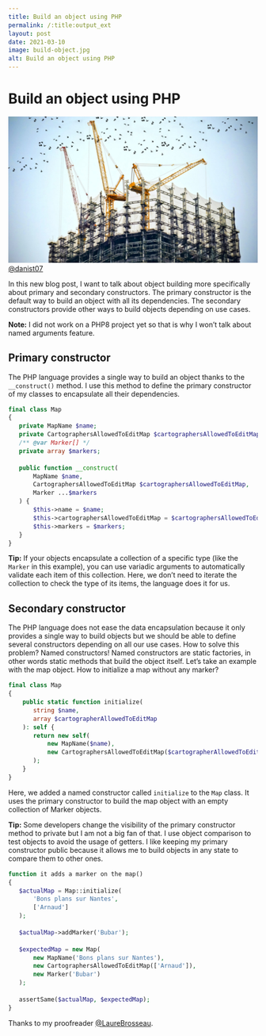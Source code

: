 ```yaml
---
title: Build an object using PHP
permalink: /:title:output_ext
layout: post
date: 2021-03-10
image: build-object.jpg
alt: Build an object using PHP
---
```


# Build an object using PHP

![Data validation](assets/img/posts/build-object.jpg)
[@danist07](https://unsplash.com/@danist07)

In this new blog post, I want to talk about object building more specifically about primary and secondary constructors. The primary constructor is the default way to build an object with all its dependencies. The secondary constructors provide other ways to build objects depending on use cases.

**Note:** I did not work on a PHP8 project yet so that is why I won’t talk about named arguments feature.

## Primary constructor

The PHP language provides a single way to build an object thanks to the  `__construct()`  method. I use this method to define the primary constructor of my classes to encapsulate all their dependencies.

```php
final class Map
{
   private MapName $name;
   private CartographersAllowedToEditMap $cartographersAllowedToEditMap;
   /** @var Marker[] */
   private array $markers;

   public function __construct(
       MapName $name,
       CartographersAllowedToEditMap $cartographersAllowedToEditMap,
       Marker ...$markers
   ) {
       $this->name = $name;
       $this->cartographersAllowedToEditMap = $cartographersAllowedToEditMap;
       $this->markers = $markers;
   }
}
```

**Tip:** If your objects encapsulate a collection of a specific type (like the `Marker` in this example), you can use variadic arguments to automatically validate each item of this collection. Here, we don’t need to iterate the collection to check the type of its items, the language does it for us.

## Secondary constructor

The PHP language does not ease the data encapsulation because it only provides a single way to build objects but we should be able to define several constructors depending on all our use cases. How to solve this problem? Named constructors! Named constructors are static factories, in other words static methods that build the object itself.
Let’s take an example with the map object. How to initialize a map without any marker?

```php
final class Map
{
    public static function initialize(
       string $name,
       array $cartographerAllowedToEditMap
    ): self {
       return new self(
           new MapName($name),
           new CartographersAllowedToEditMap($cartographerAllowedToEditMap),
       );
    }
}
```

Here, we added a named constructor called  `initialize` to the `Map` class. It uses the primary constructor to build the map object with an empty collection of Marker objects.

**Tip:** Some developers change the visibility of the primary constructor method to private but I am not a big fan of that. I use object comparison to test objects to avoid the usage of getters. I like keeping my primary constructor public because it allows me to build objects in any state to compare them to other ones.

```php
function it adds a marker on the map()
{
   $actualMap = Map::initialize(
       'Bons plans sur Nantes',
       ['Arnaud']
   );

   $actualMap->addMarker('Bubar');

   $expectedMap = new Map(
       new MapName('Bons plans sur Nantes'),
       new CartographersAllowedToEditMap(['Arnaud']),
       new Marker('Bubar')
   );
   
   assertSame($actualMap, $expectedMap);
}
```

Thanks to my proofreader [@LaureBrosseau](https://twitter.com/LaureBrosseau).